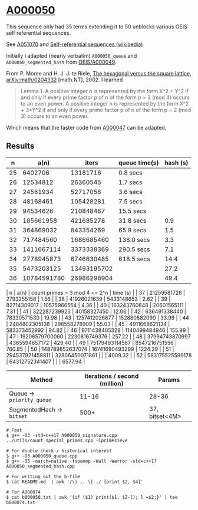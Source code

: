 # [A000050](https://oeis.org/A000050)

This sequence only had 35 terms extending it to 50 unblocks various OEIS
self referential sequences.

See [A051070](https://oeis.org/A051070) and
[Self-referential sequences (wikipedia)](https://en.wikipedia.org/wiki/On-Line_Encyclopedia_of_Integer_Sequences#Self-referential_sequences)

Initially I adapted (nearly verbatim) `A000050_queue` and `A000050_segmented_hash`
from [OEIS/A000049](../A000049).

From P. Moree and H. J. J. te Riele,
[The hexagonal versus the square lattice, arXiv:math/0204332](https://arxiv.org/abs/math/0204332)
[math.NT], 2002. I learned

> Lemma 1. A positive integer n is represented by the form X^2 + Y^2 if and only if
every prime factor p of n of the form p = 3 (mod 4) occurs to an even power. A
positive integer n is represented by the form X^2 + 3\*Y^2 if and only if every prime
factor p of n of the form p = 2 (mod 3) occurs to an even power.

Which means that the faster code from [A000047](../A000047) can be adapted.

## Results

| n  | a(n)          | iters          | queue time(s)| hash (s) |
|----|---------------|----------------|--------------|----------|
| 25 | 6402706       | 13181716       | 0.8     secs |          |
| 26 | 12534812      | 26360545       | 1.7     secs |          |
| 27 | 24561934      | 52717056       | 3.6     secs |          |
| 28 | 48168461      | 105428281      | 7.5     secs |          |
| 29 | 94534626      | 210848467      | 15.5    secs |          |
| 30 | 185661958     | 421685278      | 31.8    secs | 0.9      |
| 31 | 364869032     | 843354269      | 65.9    secs | 1.5      |
| 32 | 717484560     | 1686685460     | 138.0   secs | 3.3      |
| 33 | 1411667114    | 3373338369     | 290.5   secs | 7.1      |
| 34 | 2778945873    | 6746630485     | 618.5   secs | 14.4     |
| 35 | 5473203125    | 13493195702    |              | 27.2     |
| 36 | 10784591780   | 26986298904    |              | 49.4     |

| n  | a(n)          | count primes = 3 mod 4 <= 2^n | time (s) |
| 37 | 21259581728   | 2793255158       | 1.56    |
| 38 | 41926021639   | 5433148653       | 2.62    |
| 39 | 82714309017   | 10575966554      | 4.36    |
| 40 | 163243760848  | 20601565111      | 7.31    |
| 41 | 322287239923  | 40158327450      | 12.06   |
| 42 | 636491338440  | 78330571530      | 19.98   |
| 43 | 1257412026877 | 152880882090     | 33.99   |
| 44 | 2484802305138 | 298558278909     | 55.03   |
| 45 | 4911668621134 | 583373452992     | 94.82   |
| 46 | 9711438405328 | 1140499484946    | 155.99  |
| 47 | 19206579700090 | 2230816749376   | 257.22  |
| 48 | 37994743870997 | 4365594657172   | 429.40  |
| 49 | 75179493114567 | 8547216751556   | 760.85  |
| 50 | 148789852637074 | 16741690493299 | 1224.29 |
| 51 | 294537921458811 | 32806450071861 |              |          | 4009.32 |
| 52 | 583175525599178 | 64312752341407 |              |          | 6577.94 |

| Method | Iterations / second (million) | Params |
|--------|-------------------------------|--------|
| Queue -> `priority_queue` | 11-16 | 28-36 |
| SegmentedHash -> `bitset` | 500+  | 37, bitset<4M> |

```
# Fast
$ g++ -O3 -std=c++17 A000050_signature.cpp ../utils/count_special_primes.cpp -lprimesieve

# For double check / historical interest
$ g++ -O3 A000050_queue.cpp
$ g++ -O3 -march=native -fopenmp -Wall -Werror -std=c++17 A000050_segmented_hash.cpp

# For writing out the b-file
$ cat README.md  | awk '/\| .. \| ./ {print $2, $4}'

# For A000074
$ cat b000050.txt | awk '{if ($1) print($1, $2-l); l =$2;}' | tee b000074.txt
```

